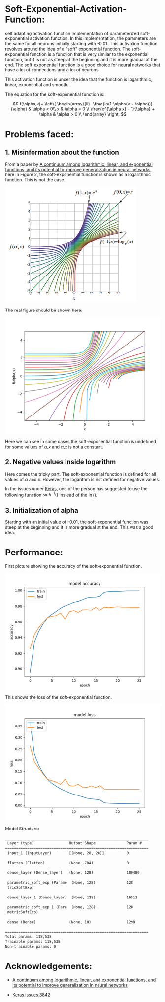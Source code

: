 # Soft-Exponential-Activation-Function:

self adapting activation function
Implementation of parameterized soft-exponential activation function. In this implementation, the parameters are the same for all neurons initially starting with -0.01. This activation function revolves around the idea of a "soft" exponential function. The soft-exponential function is a function that is very similar to the exponential function, but it is not as steep at the beginning and it is more gradual at the end. The soft-exponential function is a good choice for neural networks that have a lot of connections and a lot of neurons.

This activation function is under the idea that the function is logarithmic, linear, exponential and smooth.

The equation for the soft-exponential function is:

$$ f(\alpha,x)=   \left\{
\begin{array}{ll}
      -\frac{ln(1-\alpha(x + \alpha))}{\alpha} & \alpha < 0\\
      x & \alpha = 0 \\
      \frac{e^{\alpha x} - 1}{\alpha} + \alpha & \alpha > 0 \\
\end{array} 
\right.  $$

# Problems faced:

## 1. Misinformation about the function

From a paper by [A continuum among logarithmic, linear, and exponential functions, and
its potential to improve generalization in neural networks](https://arxiv.org/pdf/1602.01321.pdf#:~:text=Abstract%3A%20We%20present%20the%20soft,of%20the%20network%20is%20trained.), here in Figure 2, the soft-exponential function is shown as a logarithmic function. This is not the case.

![Figure Given](./images/soft_old.png)

The real figure should be shown here:

![Figure Truth](./images/soft.png)

Here we can see in some cases the soft-exponential function is undefined for some values of $\alpha$,$x$ and $\alpha$,$x$ is not a constant.

## 2. Negative values inside logarithm

Here comes the tricky part. The soft-exponential function is defined for all values of $\alpha$ and $x$. However, the logarithm is not defined for negative values.

In the issues under [Keras](https://github.com/keras-team/keras/issues/3842), one of the person has suggested to use the following function $sinh^{-1}()$ instead of the $\ln()$.

## 3. Initialization of alpha

Starting with an initial value of -0.01, the soft-exponential function was steep at the beginning and it is more gradual at the end. This was a good idea.

# Performance:

First picture showing the accuracy of the soft-exponential function.

![Figure 1](./images/train_acc.png)

This shows the loss of the soft-exponential function.

![Figure 2](./images/loss.png)

Model Structure:

```text
_________________________________________________________________
 Layer (type)                Output Shape              Param #   
=================================================================
 input_1 (InputLayer)        [(None, 28, 28)]          0         
                                                                 
 flatten (Flatten)           (None, 784)               0         
                                                                 
 dense_layer (Dense_layer)   (None, 128)               100480    
                                                                 
 parametric_soft_exp (Parame  (None, 128)              128       
 tricSoftExp)                                                    
                                                                 
 dense_layer_1 (Dense_layer)  (None, 128)              16512     
                                                                 
 parametric_soft_exp_1 (Para  (None, 128)              128       
 metricSoftExp)                                                  
                                                                 
 dense (Dense)               (None, 10)                1290      
                                                                 
=================================================================
Total params: 118,538
Trainable params: 118,538
Non-trainable params: 0
```

# Acknowledgements:

- [A continuum among logarithmic, linear, and exponential functions, and
its potential to improve generalization in neural networks](https://arxiv.org/pdf/1602.01321.pdf#:~:text=Abstract%3A%20We%20present%20the%20soft,of%20the%20network%20is%20trained.)

- [Keras issues 3842](https://github.com/keras-team/keras/issues/3842)
